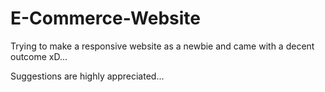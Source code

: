 # E-Commerce-Website

Trying to make a responsive website as a newbie and came with a decent outcome xD...

Suggestions are highly appreciated...

